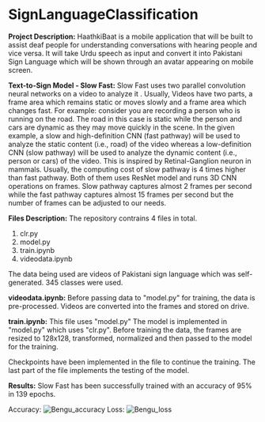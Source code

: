 # SignLanguageClassification

**Project Description:**
HaathkiBaat is a mobile application that will be built to assist deaf people for understanding conversations with hearing people and vice versa.
It will take Urdu speech as input and convert it into Pakistani Sign Language which will be shown through an avatar appearing on mobile screen. 

**Text-to-Sign Model - Slow Fast:**
Slow Fast uses two parallel convolution neural networks on a video to analyze it . Usually, Videos have two parts, a frame area which remains static or moves slowly and a frame area which changes fast. 
For example: consider you are recording a person who is running on the road. The road in this case is static while the person and cars are dynamic as they may move quickly in the scene. 
In the given example, a slow and high-definition CNN (fast pathway) will be used to analyze the static content
(i.e., road) of the video whereas a low-definition CNN (slow pathway) will be used to analyze the dynamic content (i.e., person or cars) of the video.
This is inspired by Retinal-Ganglion neuron in mammals. Usually, the computing cost of slow pathway is 4 times higher than fast pathway.
Both of them uses ResNet model and runs 3D CNN operations on frames. Slow pathway captures almost 2 frames per second while the fast pathway captures almost 15 frames per second but the number of frames can be adjusted to our needs.



**Files Description:**
The repository contrains 4 files in total.

1) clr.py
2) model.py
3) train.ipynb
4) videodata.ipynb


The data being used are videos of Pakistani sign language which was self-generated.
345 classes were used.



**videodata.ipynb:**
Before passing data to "model.py" for training, the data is pre-processed. Videos are converted into the frames and stored on drive.

**train.ipynb:**
This file uses "model.py" The model is implemented in "model.py" which uses "clr.py".
Before training the data, the frames are resized to 128x128, transformed, normalized and then passed to the model for the training.

Checkpoints have been implemented in the file to continue the training.
The last part of the file implements the testing of the model.


**Results:**
Slow Fast has been successfully trained with an accuracy of 95% in 139 epochs.

Accuracy:
![Bengu_accuracy](https://user-images.githubusercontent.com/96545197/164759308-89ce85d5-aad9-4e66-b96e-759f1d8197ad.JPG)
Loss:
![Bengu_loss](https://user-images.githubusercontent.com/96545197/164759304-ff4f7320-6db0-4e15-9a61-eab36e1913c0.JPG)

